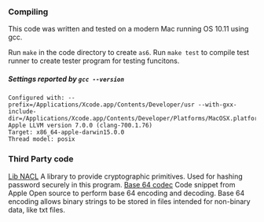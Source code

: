 ### Compiling
This code was written and tested on a modern Mac running OS 10.11 using gcc.

Run `make` in the code directory to create `as6`.
Run `make test` to compile test runner to create tester program for testing funcitons. 

##### Settings reported by `gcc --version`
```
Configured with: --prefix=/Applications/Xcode.app/Contents/Developer/usr --with-gxx-include-dir=/Applications/Xcode.app/Contents/Developer/Platforms/MacOSX.platform/Developer/SDKs/MacOSX10.11.sdk/usr/include/c++/4.2.1
Apple LLVM version 7.0.0 (clang-700.1.76)
Target: x86_64-apple-darwin15.0.0
Thread model: posix
```
### Third Party code

[Lib NACL](http://nacl.cr.yp.to/) A library to provide cryptographic primitives. Used for hashing password securely in this program.
[Base 64 codec](https://opensource.apple.com/source/QuickTimeStreamingServer/QuickTimeStreamingServer-452/CommonUtilitiesLib/base64.c) Code snippet from Apple Open source to perform base 64 encoding and decoding.  Base 64 encoding allows binary strings to be stored in files intended for non-binary data, like txt files.
